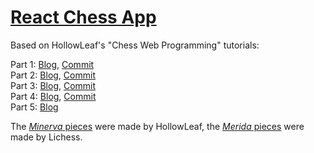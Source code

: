 # [React Chess App](https://nilslindemann.github.io/react-chess-app/)


Based on HollowLeaf's "Chess Web Programming" tutorials:

Part 1: [Blog](https://lichess.org/@/HollowLeaf/blog/chess-web-programming-part-one-getting-started/8ZKpwJU8), [Commit](https://github.com/nilslindemann/react-chess-app/tree/74795c525635cd58fde1c95eaaf6dd2b2ada4b8d)  
Part 2: [Blog](https://lichess.org/@/hollowleaf/blog/chess-web-programming-part-two-stockfish/PdeOTODf), [Commit](https://github.com/nilslindemann/react-chess-app/tree/79526ca213b15e698e70038b50f4aa35c6e58d91)  
Part 3: [Blog](https://lichess.org/@/HollowLeaf/blog/chess-web-programming-part-three-deploying-your-application/J3GdsKZP), [Commit](https://github.com/nilslindemann/react-chess-app/tree/f256f5df6d6f1a4d29a19750609d1cbc807a3f0b)  
Part 4: [Blog](https://lichess.org/@/HollowLeaf/blog/chess-web-programming-part-four-chessboard-customisation/Is0jxElj), [Commit](https://github.com/nilslindemann/react-chess-app/tree/129c4d1c4bdbf1eb774e36110cd665540bc0f92e)  
Part 5: [Blog](https://lichess.org/@/HollowLeaf/blog/chess-web-programming-part-five-game-review/32JsEsrs)

The [*Minerva* pieces](https://github.com/HollowLeaf1981/ChessPieces) were made by HollowLeaf, the [*Merida* pieces](https://github.com/lichess-org/lila/tree/master/public/piece/merida) were made by Lichess.
